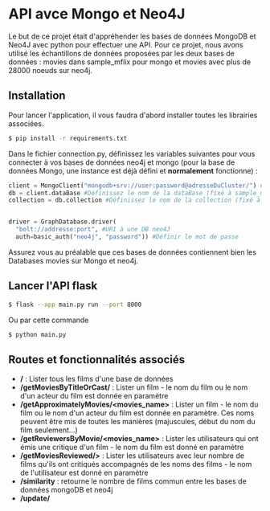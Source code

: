 # API avce Mongo et Neo4J
Le but de ce projet était d'appréhender les bases de données MongoDB et Neo4J avec python pour effectuer une API. Pour ce projet, nous avons utilisé les échantillons de données proposées par les deux bases de données : movies dans sample_mflix pour mongo et movies avec plus de 28000 noeuds sur neo4j.

## Installation

Pour lancer l'application, il vous faudra d'abord installer toutes les librairies associées.
```bash
$ pip install -r requirements.txt
```

Dans le fichier connection.py, définissez les variables suivantes pour vous connecter à vos bases de données neo4j et mongo (pour la base de données Mongo, une instance est déjà défini et **normalement** fonctionne) :  

```python
client = MongoClient("mongodb+srv://user:password@adresseDuCluster/") #URI de connexion à une instance MongoDB
db = client.dataBase #Définissez le nom de la dataBase (fixé à sample_mflix de base)
collection = db.collection #Définissez le nom de la collection (fixé à movies de base) 


driver = GraphDatabase.driver(
  "bolt://addresse:port", #URI à une DB neo4J
  auth=basic_auth("neo4j", "password")) #Définir le mot de passe
```

Assurez vous au préalable que ces bases de données contiennent bien les Databases movies sur Mongo et neo4j.

## Lancer l'API flask
```bash
$ flask --app main.py run --port 8000
```

Ou par cette commande
```bash
$ python main.py
```

## Routes et fonctionnalités associés
- **/** : Lister tous les films d'une base de données
- **/getMoviesByTitleOrCast/<name>** : Lister un film - le nom du film ou le nom d'un acteur du film est donnée en paramètre
- **/getApproximatelyMovies/<movies_name>** : Lister un film - le nom du film ou le nom d'un acteur du film est donnée en paramètre. Ces noms peuvent être mis de toutes les manières (majuscules, début du nom du film seulement...)
- **/getReviewersByMovie/<movies_name>** : Lister les utilisateurs qui ont émis une critique d'un film - le nom du film est donné en paramètre
- **/getMoviesReviewed/<person>>** : Lister les utilisateurs avec leur nombre de films qu'ils ont critiqués accompagnés de les noms des films - le nom de l'utilisateur est donné en paramètre
- **/similarity** : retourne le nombre de films commun entre les bases de données mongoDB et neo4j
- **/update/<title>** : Mettre à jour les informations par rapport à un film - le nom du film devant être changé est donné en paramètre. Les informations modifiées doivent être données sous format json. (Les informations données doivent être les suivantes : le nom des acteurs, les genres du film, le nom du film, l'année du film)

## Lancer et tester les routes avec Postamn
  
  Pour tester l'API, je vous invite à utiliser Postman et à importer cette collection via l'API de Postman : https://api.postman.com/collections/27816364-2675e944-4734-40c2-bcf0-d9b7ea5e3ef8?access_key=PMAT-01H2G3KJ6VPN8SY5TN22A50Y7D. 
  Vous pouvez importer la collection directement sur postman et indiquer l'API dans le champ dédié comme ci-dessous.
  <img width="486" alt="image" src="https://github.com/Ant01ne2/Movies/assets/96232442/5832a6ae-1f56-4756-ba6d-32e2c1d2b5b9">
  
Cette collection contient différents dossiers qui correspondent à toutes les routes citées précédemment, chacun de ces dossiers comporte :
  - Une requête pré-définie dont vous pouvez modifier le paramètre à mettre en entrée ;
  - Une requête avec un paramètre déjà défini servant d'exemple.

